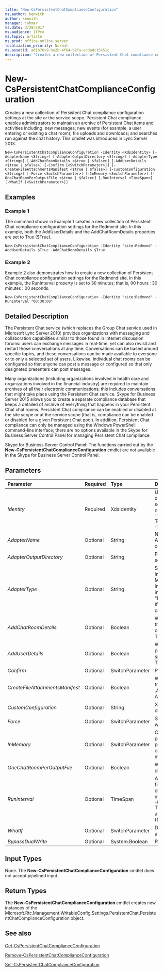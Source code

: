 ```yaml
---
title: "New-CsPersistentChatComplianceConfiguration"
ms.author: kenwith
author: kenwith
manager: johmar
ms.date: 3/28/2017
ms.audience: ITPro
ms.topic: article
ms.prod: office-online-server
localization_priority: Normal
ms.assetid: a61b76a9-0e2b-4f64-b2fa-cddadc15451c
description: "Creates a new collection of Persistent Chat compliance configuration settings at the site or the service scope. Persistent Chat compliance enables administrators to maintain an archive of Persistent Chat items and activities including: new messages; new events (for example, a user entering or existing a chat room); file uploads and downloads; and searches run against the chat history. This cmdlet was introduced in Lync Server 2013."
---
```


# New-CsPersistentChatComplianceConfiguration
 
Creates a new collection of Persistent Chat compliance configuration settings at the site or the service scope. Persistent Chat compliance enables administrators to maintain an archive of Persistent Chat items and activities including: new messages; new events (for example, a user entering or existing a chat room); file uploads and downloads; and searches run against the chat history. This cmdlet was introduced in Lync Server 2013.
  
```
New-CsPersistentChatComplianceConfiguration -Identity <XdsIdentity> [-AdapterName <String>] [-AdapterOutputDirectory <String>] [-AdapterType <String>] [-AddChatRoomDetails <$true | $false>] [-AddUserDetails <$true | $false>] [-Confirm [<SwitchParameter>]] [-CreateFileAttachmentsManifest <$true | $false>] [-CustomConfiguration <String>] [-Force <SwitchParameter>] [-InMemory <SwitchParameter>] [-OneChatRoomPerOutputFile <$true | $false>] [-RunInterval <TimeSpan>] [-WhatIf [<SwitchParameter>]]

```

## Examples
<a name="Examples"> </a>

### Example 1

The command shown in Example 1 creates a new collection of Persistent Chat compliance configuration settings for the Redmond site. In this example, both the AddUserDetails and the AddChatRoomDetails properties are set to True ($True).
  
```
New-CsPersistentChatComplianceConfiguration -Identity "site:Redmond" -AddUserDetails $True -AddChatRoomDetails $True
```

### Example 2

Example 2 also demonstrates how to create a new collection of Persistent Chat compliance configuration settings for the Redmond site. In this example, the RunInterval property is set to 30 minutes; that is, 00 hours : 30 minutes : 00 seconds.
  
```
New-CsPersistentChatComplianceConfiguration -Identity "site:Redmond" -RunInterval "00:30:00"
```

## Detailed Description
<a name="DetailedDescription"> </a>

The Persistent Chat service (which replaces the Group Chat service used in Microsoft Lync Server 2010) provides organizations with messaging and collaboration capabilities similar to those found in Internet discussion forums: users can exchange messages in real-time, yet can also revisit and restart those conversations at any time. Conversations can be based around specific topics, and these conversations can be made available to everyone or to only a selected set of users. Likewise, individual chat rooms can be configured so that anyone can post a message or configured so that only designated presenters can post messages.
  
Many organizations (including organizations involved in health care and organizations involved in the financial industry) are required to maintain archives of all their electronic communications; this includes conversations that might take place using the Persistent Chat service. Skype for Business Server 2015 allows you to create a separate compliance database that keeps a detailed of archive of everything that happens in your Persistent Chat chat rooms. Persistent Chat compliance can be enabled or disabled at the site scope or at the service scope (that is, compliance can be enabled or disabled for a given Persistent Chat pool). In addition, Persistent Chat compliance can only be managed using the Windows PowerShell command-line interface; there are no options available in the Skype for Business Server Control Panel for managing Persistent Chat compliance.
  
Skype for Business Server Control Panel: The functions carried out by the **New-CsPersistentChatComplianceConfiguration** cmdlet are not available in the Skype for Business Server Control Panel.
  
## Parameters
<a name="DetailedDescription"> </a>

|**Parameter**|**Required**|**Type**|**Description**|
|:-----|:-----|:-----|:-----|
| _Identity_ <br/> |Required  <br/> |XdsIdentity  <br/> |Unique identifier for the new Persistent Chat compliance settings being created. New compliance settings can be created at either the site or the service scope (for the Persistent Chat Server service, only). To create new settings at the site scope, use syntax similar to this:  <br/>  `-Identity "site:Redmond"` <br/> To create new settings at the service scope, use syntax like this:  <br/>  `-Identity "service:PersistentChatServer:atl-gc-001.litwareinc.com"` <br/> |
| _AdapterName_ <br/> |Optional  <br/> |String  <br/> |Name of the Persistent Chat adapters used by the compliance settings. Adapters are third-party products that convert the data in the compliance database to a specific format.  <br/> |
| _AdapterOutputDirectory_ <br/> |Optional  <br/> |String  <br/> |Full path to the folder where adapter data is stored. You must have a separate folder for each adapter.  <br/> |
| _AdapterType_ <br/> |Optional  <br/> |String  <br/> |Specifies the fully qualified name of a .Net managed type that implements the Microsoft.Rtc.Internal.Chat.Server.Compliance.IComplianceAdapter interface. This adapter is supplied by a third-party or can be set to the internal XML adapter, "Microsoft.Rtc.Internal.Chat.Server.Compliance.XmlAdapter,compliance".  <br/> If you do not specify an adapter type Persistent Chat will not save compliance data.  <br/> |
| _AddChatRoomDetails_ <br/> |Optional  <br/> |Boolean  <br/> |When set to True, additional details about each chat room are provided to the adapter. This has the potential to greatly increase the size of the compliance data.  <br/> The default value is False.  <br/> |
| _AddUserDetails_ <br/> |Optional  <br/> |Boolean  <br/> |When set to True, additional details about each chat room user are provided to the adapter. This has the potential to greatly increase the size of the compliance data.  <br/> The default value is False.  <br/> |
| _Confirm_ <br/> |Optional  <br/> |SwitchParameter  <br/> |Prompts you for confirmation before executing the command.  <br/> |
| _CreateFileAttachmentsManifest_ <br/> |Optional  <br/> |Boolean  <br/> |When set to True, additional output files will be created to track file transfers within chat rooms. These files will have the file extension .ATTACH and are placed in the location specified by the AdapterOutputDirectory.  <br/> |
| _CustomConfiguration_ <br/> |Optional  <br/> |String  <br/> |XSLT transform script that enables Persistent Chat to save compliance data in a custom format of your design.  <br/> |
| _Force_ <br/> |Optional  <br/> |SwitchParameter  <br/> |Suppresses the display of any non-fatal error message that might occur when running the command.  <br/> |
| _InMemory_ <br/> |Optional  <br/> |SwitchParameter  <br/> |Creates an object reference without actually committing the object as a permanent change. If you assign the output of this cmdlet called with this parameter to a variable, you can make changes to the properties of the object reference and then commit those changes by calling this cmdlet's matching Set- cmdlet.  <br/> |
| _OneChatRoomPerOutputFile_ <br/> |Optional  <br/> |Boolean  <br/> |When set to True, separate reports are created for each chat room. The default value is False.  <br/> |
| _RunInterval_ <br/> |Optional  <br/> |TimeSpan  <br/> |Amount of time that the server waits before generating the next output file. The RunInterval must be specified using the format days.hours:minutes:seconds. For example, to specify a RunInterval of 30 minutes (the default value) use this syntax:  <br/>  `-RunInterval 00:30:00` <br/> The RunInterval can be set to any value between 1 minute (00:01.00) and 30 days (30.00:00:00), inclusive. The default value is 15 minutes (00:15:00).  <br/> |
| _WhatIf_ <br/> |Optional  <br/> |SwitchParameter  <br/> |Describes what would happen if you executed the command without actually executing the command.  <br/> |
| _BypassDualWrite_ <br/> |Optional  <br/> |System.Boolean  <br/> |PARAMVALUE: $true | $false  <br/> |
   
## Input Types
<a name="InputTypes"> </a>

None. The **New-CsPersistentChatComplianceConfiguration** cmdlet does not accept pipelined input.
  
## Return Types
<a name="ReturnTypes"> </a>

The **New-CsPersistentChatComplianceConfiguration** cmdlet creates new instances of the Microsoft.Rtc.Management.WritableConfig.Settings.PersistentChat.PersistentChatComplianceConfiguration object.
  
## See also
<a name="ReturnTypes"> </a>

#### 

[Get-CsPersistentChatComplianceConfiguration](get-cspersistentchatcomplianceconfiguration.md)
  
[Remove-CsPersistentChatComplianceConfiguration](remove-cspersistentchatcomplianceconfiguration.md)
  
[Set-CsPersistentChatComplianceConfiguration](set-cspersistentchatcomplianceconfiguration.md)

